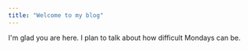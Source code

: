 ```yaml
---
title: "Welcome to my blog"
---
```


I'm glad you are here. I plan to talk about how difficult Mondays can be.
